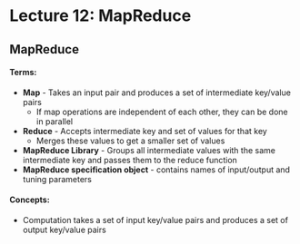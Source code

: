 # Lecture 12: MapReduce
## MapReduce
#### Terms:
- **Map** - Takes an input pair and produces a set of intermediate key/value pairs
  - If map operations are independent of each other, they can be done in parallel
- **Reduce** - Accepts intermediate key and set of values for that key
  - Merges these values to get a smaller set of values
- **MapReduce Library** - Groups all intermediate values with the same intermediate key and passes them to the reduce function
- **MapReduce specification object** - contains names of input/output and tuning parameters
#### Concepts:
- Computation takes a set of input key/value pairs and produces a set of output key/value pairs
 
